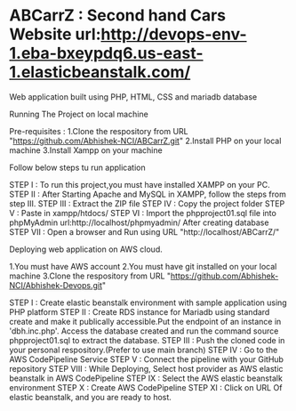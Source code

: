 # ABCarrZ : Second hand Cars Website url:http://devops-env-1.eba-bxeypdq6.us-east-1.elasticbeanstalk.com/

Web application built using PHP, HTML, CSS and mariadb database

Running The Project on local machine

Pre-requisites :
1.Clone the respository from URL "https://github.com/Abhishek-NCI/ABCarrZ.git"
2.Install PHP on your local machine
3.Install Xampp on your machine

Follow below steps tu run application

STEP I   : To run this project,you must have installed XAMPP on your PC.
STEP II  : After Starting Apache and MySQL in XAMPP, follow the steps from step III.
STEP III : Extract the ZIP file 
STEP IV  : Copy the project folder
STEP V   : Paste in xampp/htdocs/
STEP VI  : Import the phpproject01.sql file into phpMyAdmin url:http://localhost/phpmyadmin/
After creating database 
STEP VII : Open a browser and Run using URL "http://localhost/ABCarrZ/"

 Deploying web application on AWS cloud.

1.You must have AWS account 
2.You must have git installed on your local machine
3.Clone the respository from URL "https://github.com/Abhishek-NCI/Abhishek-Devops.git"

STEP I    : Create elastic beanstalk environment with sample application using PHP platform
STEP II   : Create RDS instance for Mariadb using standard create and make it publically accessible.Put the endpoint of an instance in 'dbh.inc.php'. Access the database created and run the command source phpproject01.sql to extract the database.
STEP III  : Push the cloned code in your personal respository.(Prefer to use main branch)
STEP IV   : Go to the AWS CodePipeline Service
STEP V    : Connect the pipeline with your GitHub repository
STEP VIII : While Deploying, Select host provider as AWS elastic beanstalk in AWS CodePipeline
STEP IX   : Select the AWS elastic beanstalk environment
STEP X    : Create AWS CodePipeline 
STEP XI   : Click on URL Of elastic beanstalk, and you are ready to host.
